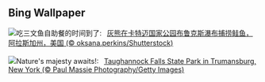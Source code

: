 ## Bing Wallpaper
![](https://www.bing.com/th?id=OHR.GrizzlyFalls_ZH-CN5152476563_UHD.jpg&w=1000)吃三文鱼自助餐的时间到了:&nbsp;&ensp;[灰熊在卡特迈国家公园布鲁克斯瀑布捕捞鲑鱼，阿拉斯加州，美国 (© oksana.perkins/Shutterstock)](https://www.bing.com/th?id=OHR.GrizzlyFalls_ZH-CN5152476563_UHD.jpg)
<br><br/>
![](https://www.bing.com/th?id=OHR.TaughannockFalls_EN-US8509030625_UHD.jpg&w=1000)Nature's majesty awaits!:&nbsp;&ensp;[Taughannock Falls State Park in Trumansburg, New York (© Paul Massie Photography/Getty Images)](https://www.bing.com/th?id=OHR.TaughannockFalls_EN-US8509030625_UHD.jpg)
<br><br/>
